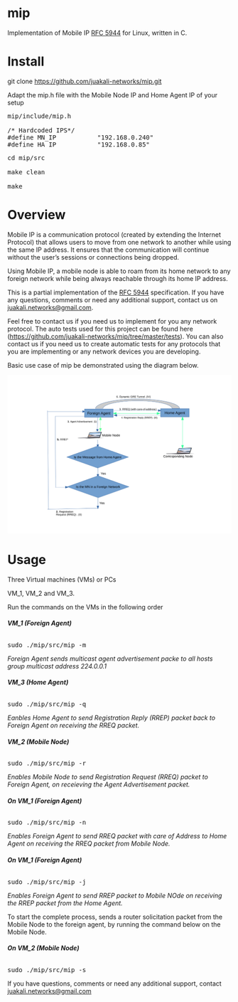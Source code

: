 # mip

Implementation of Mobile IP [RFC 5944](https://datatracker.ietf.org/doc/html/rfc5944) for Linux, written in C.

# Install
git clone https://github.com/juakali-networks/mip.git

Adapt the mip.h file with the Mobile Node IP and Home Agent IP of your setup

<pre>mip/include/mip.h
  
/* Hardcoded IPS*/
#define MN_IP           "192.168.0.240"  
#define HA_IP           "192.168.0.85"
</pre>

<pre>cd mip/src

make clean

make</pre>

# Overview
Mobile IP is a communication protocol (created by extending the Internet Protocol) that allows users to move from one network to another while using the same IP address. It ensures that the communication will continue without the user’s sessions or connections being dropped. 

Using Mobile IP, a mobile node is able to roam from its home network to any foreign network while being always reachable through its home IP address.


This is a partial implementation of the [RFC 5944](https://datatracker.ietf.org/doc/html/rfc5944) specification. If you have any questions, comments or need any additional support, contact us on juakali.networks@gmail.com. 

Feel free to contact us if you need us to implement for you any network protocol. The auto tests used for this project can be found here (https://github.com/juakali-networks/mip/tree/master/tests). You can also contact us if you need us to create automatic tests for any protocols that you are implementing or any network devices you are developing. 


Basic use case of mip be demonstrated using the diagram below.

![Basic use case](https://github.com/juakali-networks/mip/blob/master/doc/drawing.png)


# Usage
Three Virtual machines (VMs) or PCs

VM_1, VM_2 and VM_3.

Run the commands on the VMs in the following order

**<h6>VM_1 (Foreign Agent)</h6>**

<pre>sudo ./mip/src/mip -m </pre>
*Foreign Agent sends multicast agent advertisement packe to all hosts group multicast address 224.0.0.1*


**<h6>VM_3 (Home Agent)</h6>**

<pre>sudo ./mip/src/mip -q </pre>

*Eanbles Home Agent to send Registration Reply (RREP) packet back to Foreign Agent on receiving the RREQ packet.*

**<h6>VM_2 (Mobile Node)</h6>**

<pre>sudo ./mip/src/mip -r </pre>

*Enables Mobile Node to send Registration Request (RREQ) packet to Foreign Agent, on receieving the Agent Advertisement packet.*

**<h6>On VM_1 (Foreign Agent)</h6>**

<pre>sudo ./mip/src/mip -n </pre>

*Enables Foreign Agent to send RREQ packet with care of Address to Home Agent on receiving the RREQ packet from Mobile Node.*


**<h6>On VM_1 (Foreign Agent)</h6>**

<pre>sudo ./mip/src/mip -j </pre>

*Enables Foreign Agent to send RREP packet to Mobile NOde on receiving the RREP packet from the Home Agent.*



To start the complete process, sends a router solicitation packet from the Mobile Node to the foreign agent, by running the command below on the Mobile Node.

**<h6>On VM_2 (Mobile Node)</h6>**

<pre>sudo ./mip/src/mip -s </pre>


If you have questions, comments or need any additional support, contact juakali.networks@gmail.com


